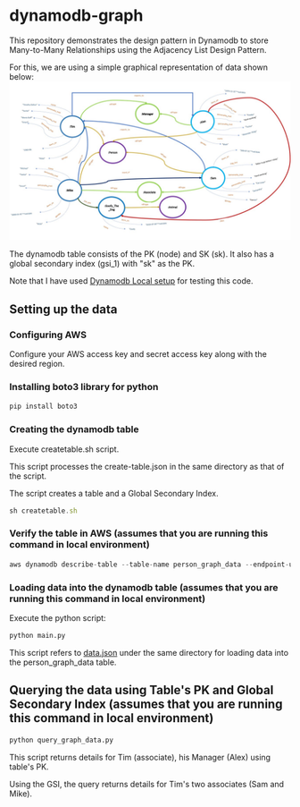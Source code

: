 # dynamodb-graph

This repository demonstrates the design pattern in Dynamodb to store Many-to-Many Relationships using the Adjacency List Design Pattern.

For this, we are using a simple graphical representation of data shown below: ![alt text](https://github.com/paachary/dynamodb-graph/blob/master/RDF-Graph-Representation-Person-Example.jpg "attached jpeg file link")

The dynamodb table consists of the PK (node) and SK (sk). It also has a global secondary index (gsi_1) with "sk" as the PK.

Note that I have used [Dynamodb Local setup](https://docs.aws.amazon.com/amazondynamodb/latest/developerguide/DynamoDBLocal.DownloadingAndRunning.html) for testing this code.

## Setting up the data

### Configuring AWS
Configure your AWS access key and secret access key along with the desired region.

### Installing boto3 library for python
```python
pip install boto3
```
### Creating the dynamodb table
Execute createtable.sh script.

This script processes the create-table.json in the same directory as that of the script.

The script creates a table and a Global Secondary Index.

```javascript
sh createtable.sh
```

### Verify the table in AWS (assumes that you are running this command in local environment)
```python
aws dynamodb describe-table --table-name person_graph_data --endpoint-url http://localhost:8000
```

### Loading data into the dynamodb table (assumes that you are running this command in local environment)
Execute the python script: 
```python
python main.py
```
This script refers to [data.json](https://github.com/paachary/dynamodb-graph/blob/master/data.json) under the same directory for loading data into the person_graph_data table.


## Querying the data using Table's PK and Global Secondary Index (assumes that you are running this command in local environment)
```python
python query_graph_data.py
```

This script returns details for Tim (associate), his Manager (Alex) using table's PK.

Using the GSI, the query returns details for Tim's two associates (Sam and Mike).


